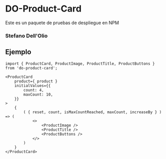 # DO-Product-Card

Este es un paquete de pruebas de despliegue en NPM

### Stefano Dell'Olio

## Ejemplo
```
import { ProductCard, ProductImage, ProductTitle, ProductButtons } from 'do-product-card';
```

```
<ProductCard
    product={ product }
    initialValues={{
        count: 4,
        maxCount: 10,
    }}
>
    {
        ( { reset, count, isMaxCountReached, maxCount, increaseBy } ) => (
            <>
                <ProductImage />
                <ProductTitle />
                <ProductButtons />
            </>
        )
    } 
</ProductCard>
```